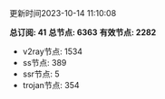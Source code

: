 更新时间2023-10-14 11:10:08

**总订阅: 41**
**总节点: 6363**
**有效节点: 2282**
- v2ray节点: 1534
- ss节点: 389
- ssr节点: 5
- trojan节点: 354
